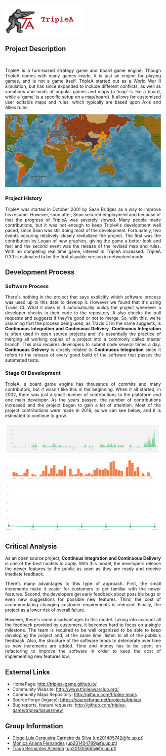 ![TripleAICon](resources/icon_menu.png)


## Project Description

<br>
<p align="justify"> TripleA is a turn-based strategy game and board game engine. Though TripleA comes with many games inside, it
is just an engine for playing games, and is not a game itself. TripleA started out as a World War II simulation, but
has since expanded to include different conflicts, as well as variations and mods of popular games and maps (a
‘map’ is like a board, while a ‘game’ is a specific setup on a map/board). It allows for customized user editable
maps and rules, which typically are based upon Axis and Allies rules. </p>

![Map1](resources/map1.png)

### Project History

<p align="justify"> TripleA was started in October 2001 by Sean Bridges as a way to improve his resume. However, soon after, Sean secured employment
and because of that the progress of TripleA was severely slowed. Many people made contributions, but it was not enough to keep
TripleA's development well paced, since Sean was still doing most of the development. Fortunately, two events occuring relatively
closely revitalized the project. The first was the contribution by Logan of new graphics, giving the game a better look and feel and 
the second event was the release of the revised map and rules. With no competing real time game, interest in TripleA increased.
TripleA 0.3.1 is estimated to be the first playable version in networked mode. </p>

## Development Process

### Software Process

<p align="justify"> There's nothing in the project that says explicitly which software process was used up to this date to develop it.
However we found that it's using Travis CI. What it does is it automatically builds the project whenever a developer checks in their 
code to the repository. It also checks the pull requests and suggests if they're good or not to merge. So, with this, we're assuming that 
the process being used, as Travis CI in the name suggests, is <b>Continuous Integration and 
Continuous Delivery</b>. <b>Continuous Integration</b> is often used in open source projects and it's essentially the practice of merging 
all working copies of a project into a commonly called master branch. This also requires developers to submit code several times a day. 
<b>Continuous Delivery</b> is closely related to <b>Continuous Integration</b> since it refers to the release of every good build of the 
software that passes the automated tests. </p>

### Stage Of Development

<p align="justify"> TripleA, a board game engine has thousands of commits and many contributors, but it wasn't like this in the beginning.
When it all started, in 2002, there was just a small number of contributions to the plataform and one main developer. 
As the years passed, the number of contributions increased and the project began to gain a lot of attention.
Most of the project contributions were made in 2016, as we can see below, and it is estimated to continue to grow.</p>

![Commitstomaster](resources/cmaster.png)

![CommitsImag](resources/Commits.png)

## Critical Analysis

<p align="justify">As an open source project, <b> Continous Integration and Continuous Delivery</b> is one of the best models
to apply. With this model, the developers release the newer features to the public as soon as they are 
ready and receive imediate feedback. </p>

<p align="justify">There's many advantages to this type of approach. First, the small increments make it easier for
customers to get familiar with the newer features. Second, the developers get early feedback about possible bugs or 
even new suggestions for possible new features. Third, the cost of accommodating changing customer requirements is reduced. Finally, 
the project as a lower risk of overall failure. </p>

<p align="justify">However, there's some disadvantages to this model. Taking into account all the feedback provided by customers,
it becomes hard to focus on a single milestone. The team is required to be well organized to be able to keep developing 
the project and, at the same time, listen to all of the public's feedback. Also, the structure of the software tends to deteriorate 
over time as new increments are added. Time and money has to be spent on refactoring to improve the software in order to keep 
the cost of implementing new features low. </p>

## External Links
* HomePage: http://triplea-game.github.io/
* Community Website: http://www.tripleawarclub.org/
* Community Maps Repository: http://github.com/triplea-maps
* Source Forge (legacy): https://sourceforge.net/projects/triplea/
* Bug reports, feature requests: http://github.com/triplea-game/triplea/issues/new

## Group Information

* [Diogo Luís Cerqueira Carneiro da Silva](https://github.com/pingudiogo) (up201405742@fe.up.pt)<br>
* [Mónica Ariana Fernandes](https://github.com/arianafernandes) (up201404789@fe.up.pt)<br>
* [Tiago Bernardes Almeida](https://github.com/tiagobalm) (up201305665@fe.up.pt)<br>
